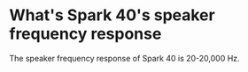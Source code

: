 # What's Spark 40's speaker frequency response
The speaker frequency response of Spark 40 is 20-20,000 Hz. 
